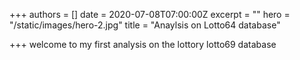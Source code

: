 +++
authors = []
date = 2020-07-08T07:00:00Z
excerpt = ""
hero = "/static/images/hero-2.jpg"
title = "Anaylsis on Lotto64 database"

+++
welcome to my first analysis on the lottory lotto69 database
